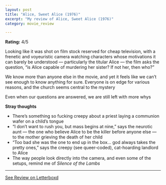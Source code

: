```yaml
---
layout: post
title: "Alice, Sweet Alice (1976)"
excerpt: "My review of Alice, Sweet Alice (1976)"
category: movie_review

---
```


**Rating:** 4/5

Looking like it was shot on film stock reserved for cheap television, with a frenetic and voyeuristic camera watching characters whose motivations it can barely be understood — particularly the titular Alice — the film asks the question, “is Alice capable of murdering her sister? If not her, then who?”

We know more than anyone else in the movie, and yet it feels like we can’t see enough to know anything for sure. Everyone is on edge for various reasons, and the church seems central to the mystery

Even when our questions are answered, we are still left with more whys

<b>Stray thoughts</b>
* There’s something so fucking creepy about a priest laying a communion wafer on a child’s tongue
* “I don’t want to rush you, but mass begins at nine,” says the neurotic aunt — the one who believe Alice to be the killer before anyone else — to the mother grieving the death of her child
* “Too bad she was the one to end up in the box… god always takes the pretty ones,” says the creepy (see queer-coded), cat-hoarding landlord to Alice
* The way people look directly into the camera, and even some of the setups, remind me of <i>Silence of the Lambs</i>

<hr>

[See Review on Letterboxd](https://boxd.it/3Ycajv)
